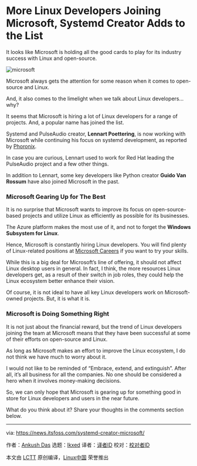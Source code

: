 [#]: subject: "More Linux Developers Joining Microsoft, Systemd Creator Adds to the List"
[#]: via: "https://news.itsfoss.com/systemd-creator-microsoft/"
[#]: author: "Ankush Das https://news.itsfoss.com/author/ankush/"
[#]: collector: "lkxed"
[#]: translator: " "
[#]: reviewer: " "
[#]: publisher: " "
[#]: url: " "

More Linux Developers Joining Microsoft, Systemd Creator Adds to the List
======
It looks like Microsoft is holding all the good cards to play for its industry success with Linux and open-source.

![microsoft][1]

Microsoft always gets the attention for some reason when it comes to open-source and Linux.

And, it also comes to the limelight when we talk about Linux developers…why?

It seems that Microsoft is hiring a lot of Linux developers for a range of projects. And, a popular name has joined the list.

Systemd and PulseAudio creator, **Lennart Poettering**, is now working with Microsoft while continuing his focus on systemd development, as reported by [Phoronix][2].

In case you are curious, Lennart used to work for Red Hat leading the PulseAudio project and a few other things.

In addition to Lennart, some key developers like Python creator **Guido Van Rossum** have also joined Microsoft in the past.

### Microsoft Gearing Up for The Best

It is no surprise that Microsoft wants to improve its focus on open-source-based projects and utilize Linux as efficiently as possible for its businesses.

The Azure platform makes the most use of it, and not to forget the **Windows Subsystem for Linux**.

Hence, Microsoft is constantly hiring Linux developers. You will find plenty of Linux-related positions at [Microsoft Careers][3] if you want to try your skills.

While this is a big deal for Microsoft’s line of offering, it should not affect Linux desktop users in general. In fact, I think, the more resources Linux developers get, as a result of their switch in job roles, they could help the Linux ecosystem better enhance their vision.

Of course, it is not ideal to have all key Linux developers work on Microsoft-owned projects. But, it is what it is.

### Microsoft is Doing Something Right

It is not just about the financial reward, but the trend of Linux developers joining the team at Microsoft means that they have been successful at some of their efforts on open-source and Linux.

As long as Microsoft makes an effort to improve the Linux ecosystem, I do not think we have much to worry about it.

I would not like to be reminded of “Embrace, extend, and extinguish”. After all, it’s all business for all the companies. No one should be considered a hero when it involves money-making decisions.

So, we can only hope that Microsoft is gearing up for something good in store for Linux developers and users in the near future.

What do you think about it? Share your thoughts in the comments section below.

--------------------------------------------------------------------------------

via: https://news.itsfoss.com/systemd-creator-microsoft/

作者：[Ankush Das][a]
选题：[lkxed][b]
译者：[译者ID](https://github.com/译者ID)
校对：[校对者ID](https://github.com/校对者ID)

本文由 [LCTT](https://github.com/LCTT/TranslateProject) 原创编译，[Linux中国](https://linux.cn/) 荣誉推出

[a]: https://news.itsfoss.com/author/ankush/
[b]: https://github.com/lkxed
[1]: https://news.itsfoss.com/wp-content/uploads/2022/07/more-linux-devs-joing-microsoft-systemd-creator-add-list.jpg
[2]: https://www.phoronix.com/scan.php?page=news_item&px=Systemd-Creator-Microsoft
[3]: https://careers.microsoft.com/us/en/search-results?keywords=Linux
